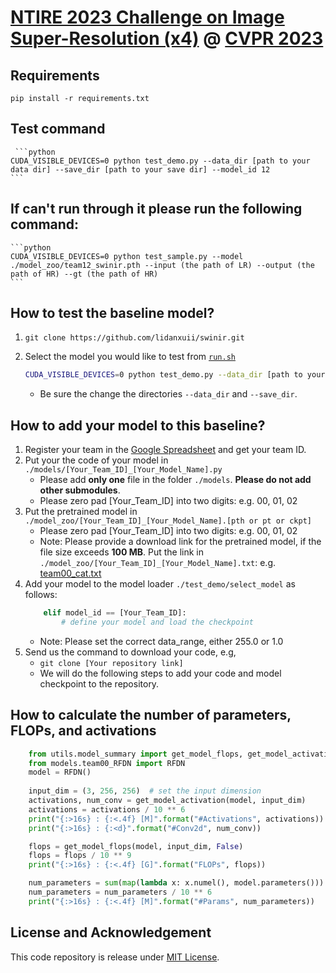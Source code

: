 # [NTIRE 2023 Challenge on Image Super-Resolution (x4)](https://cvlai.net/ntire/2023/) @ [CVPR 2023](https://cvpr2023.thecvf.com/)

## Requirements

`pip install -r requirements.txt`

## Test command
     ```python
    CUDA_VISIBLE_DEVICES=0 python test_demo.py --data_dir [path to your data dir] --save_dir [path to your save dir] --model_id 12
    ```

## If can't run through it please run the following command:
    ```python
    CUDA_VISIBLE_DEVICES=0 python test_sample.py --model ./model_zoo/team12_swinir.pth --input (the path of LR) --output (the path of HR) --gt (the path of HR)
    ```

## How to test the baseline model?

1. `git clone https://github.com/lidanxuii/swinir.git`

2. Select the model you would like to test from [`run.sh`](./run.sh)
    ```bash
    CUDA_VISIBLE_DEVICES=0 python test_demo.py --data_dir [path to your data dir] --save_dir [path to your save dir] --model_id 12
    ```
    - Be sure the change the directories `--data_dir` and `--save_dir`.
    
      

## How to add your model to this baseline?
1. Register your team in the [Google Spreadsheet](https://docs.google.com/spreadsheets/d/1P13yRO-r3bNsB7RdNr5xjPEVPnyLFjBgz8ktuPl9AME/edit?usp=sharing) and get your team ID.
2. Put your the code of your model in `./models/[Your_Team_ID]_[Your_Model_Name].py`
   - Please add **only one** file in the folder `./models`. **Please do not add other submodules**.
   - Please zero pad [Your_Team_ID] into two digits: e.g. 00, 01, 02 
3. Put the pretrained model in `./model_zoo/[Your_Team_ID]_[Your_Model_Name].[pth or pt or ckpt]`
   - Please zero pad [Your_Team_ID] into two digits: e.g. 00, 01, 02
   - Note:  Please provide a download link for the pretrained model, if the file size exceeds **100 MB**. Put the link in `./model_zoo/[Your_Team_ID]_[Your_Model_Name].txt`: e.g. [team00_cat.txt](https://github.com/zhengchen1999/NTIRE2023_ImageSR_x4/blob/main/model_zoo/team00_cat.txt)
4. Add your model to the model loader `./test_demo/select_model` as follows:
    ```python
        elif model_id == [Your_Team_ID]:
            # define your model and load the checkpoint
    ```
   - Note: Please set the correct data_range, either 255.0 or 1.0
5. Send us the command to download your code, e.g, 
   - `git clone [Your repository link]`
   - We will do the following steps to add your code and model checkpoint to the repository.
   
## How to calculate the number of parameters, FLOPs, and activations

```python
    from utils.model_summary import get_model_flops, get_model_activation
    from models.team00_RFDN import RFDN
    model = RFDN()
    
    input_dim = (3, 256, 256)  # set the input dimension
    activations, num_conv = get_model_activation(model, input_dim)
    activations = activations / 10 ** 6
    print("{:>16s} : {:<.4f} [M]".format("#Activations", activations))
    print("{:>16s} : {:<d}".format("#Conv2d", num_conv))

    flops = get_model_flops(model, input_dim, False)
    flops = flops / 10 ** 9
    print("{:>16s} : {:<.4f} [G]".format("FLOPs", flops))

    num_parameters = sum(map(lambda x: x.numel(), model.parameters()))
    num_parameters = num_parameters / 10 ** 6
    print("{:>16s} : {:<.4f} [M]".format("#Params", num_parameters))
```

## License and Acknowledgement
This code repository is release under [MIT License](LICENSE). 
